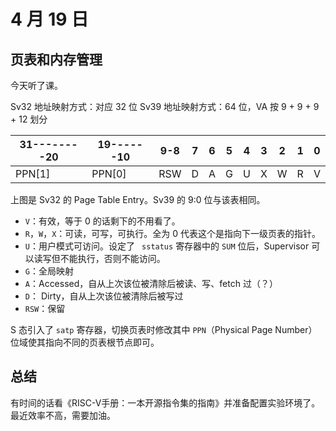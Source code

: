 # 4 月 19 日

## 页表和内存管理

今天听了课。

Sv32 地址映射方式：对应 32 位
Sv39 地址映射方式：64 位，VA 按 9 + 9 + 9 + 12 划分

| 31--------20 | 19------10 | 9-8 | 7 | 6 | 5 | 4 | 3 | 2 | 1 | 0 |
| ------------ | ---------- | --- | - | - | - | - | - | - | - | - | 
| PPN[1]       | PPN[0]     | RSW | D | A | G | U | X | W | R | V |

上图是 Sv32 的 Page Table Entry。Sv39 的 9:0 位与该表相同。

- `V`：有效，等于 0 的话剩下的不用看了。
- `R`，`W`，`X`：可读，可写，可执行。全为 0 代表这个是指向下一级页表的指针。
- `U`：用户模式可访问。设定了 ` sstatus` 寄存器中的 `SUM` 位后，Supervisor 可以读写但不能执行，否则不能访问。
- `G`：全局映射
- `A`：Accessed，自从上次该位被清除后被读、写、fetch 过（？）
- `D`： Dirty，自从上次该位被清除后被写过
- `RSW`：保留

S 态引入了 ```satp``` 寄存器，切换页表时修改其中 ```PPN```（Physical Page Number）位域使其指向不同的页表根节点即可。

## 总结

有时间的话看《RISC-V手册：一本开源指令集的指南》并准备配置实验环境了。最近效率不高，需要加油。